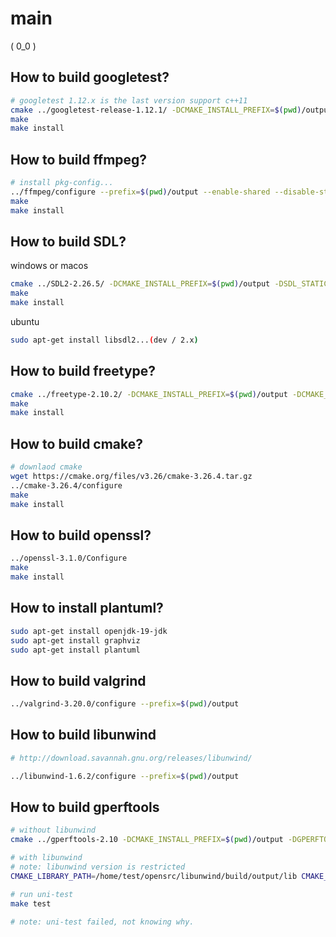 # main

( 0_0 )

## How to build googletest?

```bash
# googletest 1.12.x is the last version support c++11
cmake ../googletest-release-1.12.1/ -DCMAKE_INSTALL_PREFIX=$(pwd)/output -DBUILD_SHARED_LIBS=ON -DCMAKE_BUILD_TYPE=Release -DCMAKE_CXX_STANDARD=14
make
make install
```

## How to build ffmpeg?

```bash
# install pkg-config...
../ffmpeg/configure --prefix=$(pwd)/output --enable-shared --disable-static --disable-autodetect --disable-asm
make
make install
```

## How to build SDL?

windows or macos

```bash
cmake ../SDL2-2.26.5/ -DCMAKE_INSTALL_PREFIX=$(pwd)/output -DSDL_STATIC=OFF -DCMAKE_BUILD_TYPE=Release
make
make install
```

ubuntu

```bash
sudo apt-get install libsdl2...(dev / 2.x)
```

## How to build freetype?

```bash
cmake ../freetype-2.10.2/ -DCMAKE_INSTALL_PREFIX=$(pwd)/output -DCMAKE_BUILD_TYPE=Release -DBUILD_SHARED_LIBS=true -DFT_DISABLE_BROTLI=ON -DFT_DISABLE_BZIP2=ON -DFT_DISABLE_HARFBUZZ=ON -DFT_DISABLE_PNG=ON -DFT_DISABLE_ZLIB=ON -DFT_REQUIRE_BROTLI=ON -DFT_REQUIRE_BZIP2=ON -DFT_REQUIRE_HARFBUZZ=ON
make
make install
```

## How to build cmake?

```bash
# downlaod cmake
wget https://cmake.org/files/v3.26/cmake-3.26.4.tar.gz
../cmake-3.26.4/configure
make
make install
```

## How to build openssl?

```bash
../openssl-3.1.0/Configure
make
make install
```

## How to install plantuml?

```bash
sudo apt-get install openjdk-19-jdk
sudo apt-get install graphviz
sudo apt-get install plantuml
```

## How to build valgrind

```bash
../valgrind-3.20.0/configure --prefix=$(pwd)/output
```

## How to build libunwind

```bash
# http://download.savannah.gnu.org/releases/libunwind/

../libunwind-1.6.2/configure --prefix=$(pwd)/output
```

## How to build gperftools

```bash
# without libunwind
cmake ../gperftools-2.10 -DCMAKE_INSTALL_PREFIX=$(pwd)/output -DGPERFTOOLS_BUILD_STATIC=OFF -Dgperftools_enable_frame_pointers=ON -Dgperftools_enable_libunwind=OFF

# with libunwind
# note: libunwind version is restricted
CMAKE_LIBRARY_PATH=/home/test/opensrc/libunwind/build/output/lib CMAKE_INCLUDE_PATH=/home/test/opensrc/libunwind/build/output/include cmake ../gperftools-2.10 -DCMAKE_INSTALL_PREFIX=$(pwd)/output -DGPERFTOOLS_BUILD_STATIC=OFF -Dgperftools_enable_frame_pointers=ON -Dgperftools_enable_libunwind=ON

# run uni-test
make test

# note: uni-test failed, not knowing why.
```